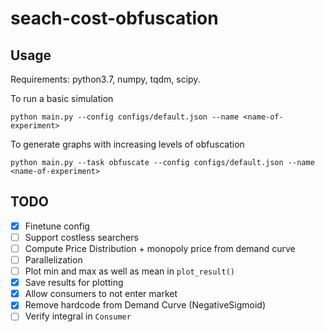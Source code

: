 # seach-cost-obfuscation

## Usage

Requirements: python3.7, numpy, tqdm, scipy.

To run a basic simulation
```
python main.py --config configs/default.json --name <name-of-experiment>
```

To generate graphs with increasing levels of obfuscation
```
python main.py --task obfuscate --config configs/default.json --name <name-of-experiment>
```

## TODO
 - [x] Finetune config
 - [ ] Support costless searchers
 - [ ] Compute Price Distribution + monopoly price from demand curve
 - [ ] Parallelization
 - [ ] Plot min and max as well as mean in `plot_result()`
 - [x] Save results for plotting
 - [x] Allow consumers to not enter market
 - [x] Remove hardcode from Demand Curve (NegativeSigmoid)
 - [ ] Verify integral in `Consumer`
